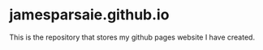 # jamesparsaie.github.io
This is the repository that stores my github pages website I have created.
